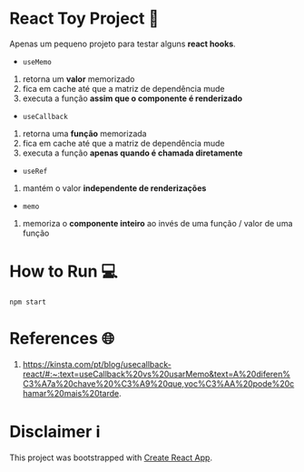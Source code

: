 # React Toy Project 🧸

Apenas um pequeno projeto para testar alguns **react hooks**.

* `useMemo`
1. retorna um **valor** memorizado
2. fica em cache até que a matriz de dependência mude
3. executa a função **assim que o componente é renderizado**

* `useCallback`
1. retorna uma **função** memorizada
2. fica em cache até que a matriz de dependência mude
3. executa a função **apenas quando é chamada diretamente**

* `useRef`
1. mantém o valor **independente de renderizações**

* `memo`
1. memoriza o **componente inteiro** ao invés de uma função / valor de uma função


# How to Run 💻

```js
npm start
```


# References 🌐

1. https://kinsta.com/pt/blog/usecallback-react/#:~:text=useCallback%20vs%20usarMemo&text=A%20diferen%C3%A7a%20chave%20%C3%A9%20que,voc%C3%AA%20pode%20chamar%20mais%20tarde.



# Disclaimer ℹ️

This project was bootstrapped with [Create React App](https://github.com/facebook/create-react-app).

